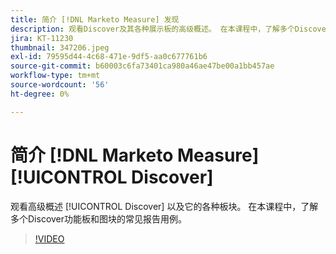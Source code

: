 ```yaml
---
title: 简介 [!DNL Marketo Measure] 发现
description: 观看Discover及其各种展示板的高级概述。 在本课程中，了解多个Discover功能板和图块的常见报告用例。
jira: KT-11230
thumbnail: 347206.jpeg
exl-id: 79595d44-4c68-471e-9df5-aa0c677761b6
source-git-commit: b60003c6fa73401ca980a46ae47be00a1bb457ae
workflow-type: tm+mt
source-wordcount: '56'
ht-degree: 0%

---
```


# 简介 [!DNL Marketo Measure] [!UICONTROL Discover]

观看高级概述 [!UICONTROL Discover] 以及它的各种板块。 在本课程中，了解多个Discover功能板和图块的常见报告用例。

>[!VIDEO](https://video.tv.adobe.com/v/347206/?quality=12&learn=on)
